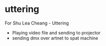 # uttering
For Shu Lea Cheang - Uttering

- Playing video file and sending to projector
- sending dmx over artnet to spat machine
